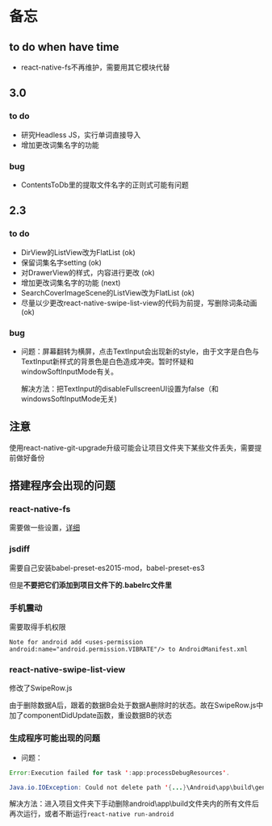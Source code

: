 # 备忘

## to do when have time
- react-native-fs不再维护，需要用其它模块代替

## 3.0
### to do
- 研究Headless JS，实行单词直接导入
- 增加更改词集名字的功能
### bug
- ContentsToDb里的提取文件名字的正则式可能有问题

## 2.3 
### to do
- DirView的ListView改为FlatList (ok)
- 保留词集名字setting (ok)
- 对DrawerView的样式，内容进行更改 (ok)
- 增加更改词集名字的功能 (next)
- SearchCoverImageScene的ListView改为FlatList (ok)
- 尽量以少更改react-native-swipe-list-view的代码为前提，写删除词条动画 (ok)
### bug
- 问题：屏幕翻转为横屏，点击TextInput会出现新的style，由于文字是白色与TextInput新样式的背景色是白色造成冲突。暂时怀疑和windowSoftInputMode有关。

  解决方法：把TextInput的disableFullscreenUI设置为false（和windowsSoftInputMode无关)

## 注意
使用react-native-git-upgrade升级可能会让项目文件夹下某些文件丢失，需要提前做好备份

## 搭建程序会出现的问题

### react-native-fs
需要做一些设置，[详细](https://github.com/johanneslumpe/react-native-fs)

### jsdiff
需要自己安装babel-preset-es2015-mod，babel-preset-es3

但是**不要把它们添加到项目文件下的.babelrc文件里**

### 手机震动
需要取得手机权限
```
Note for android add <uses-permission android:name="android.permission.VIBRATE"/> to AndroidManifest.xml
```

### react-native-swipe-list-view
修改了SwipeRow.js

由于删除数据A后，跟着的数据B会处于数据A删除时的状态。故在SwipeRow.js中加了componentDidUpdate函数，重设数据B的状态

### 生成程序可能出现的问题

- 问题：

```java
Error:Execution failed for task ':app:processDebugResources'.

Java.io.IOException: Could not delete path '{...}\Android\app\build\generated\source\r\{...}
```
解决方法：进入项目文件夹下手动删除android\app\build文件夹内的所有文件后再次运行，或者不断运行`react-native run-android`


